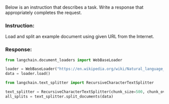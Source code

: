 Below is an instruction that describes a task. Write a response that appropriately completes the request.

### Instruction:
Load and split an example document using given URL from the Internet.

### Response:
```python
from langchain.document_loaders import WebBaseLoader

loader = WebBaseLoader("https://en.wikipedia.org/wiki/Natural_language_processing")
data = loader.load()

from langchain.text_splitter import RecursiveCharacterTextSplitter

text_splitter = RecursiveCharacterTextSplitter(chunk_size=500, chunk_overlap=0)
all_splits = text_splitter.split_documents(data)
```